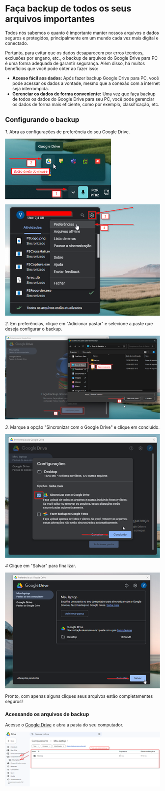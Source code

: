 # Faça backup de todos os seus arquivos importantes

Todos nós sabemos o quanto é importante manter nossos arquivos e dados seguros e protegidos, principalmente em um mundo cada vez mais digital e conectado.

Portanto, para evitar que os dados desaparecem por erros técnicos, exclusões por engano, etc., o backup de arquivos do Google Drive para PC é uma forma adequada de garantir segurança. Além disso, há muitos benefícios que você pode obter ao fazer isso:

- __Acesso fácil aos dados:__ 
Após fazer backup Google Drive para PC, você pode acessar os dados a vontade, mesmo que a conexão com a internet seja interrompida.
- __Gerenciar os dados de forma conveniente:__ 
Uma vez que faça backup de todos os dados do Google Drive para seu PC, você pode gerenciar os dados de forma mais eficiente, como por exemplo, classificação, etc.

## Configurando o backup

*1.* Abra as configurações de preferência do seu Google Drive.

![drive1](/assets/images/drive1.png#center)

![drive2](/assets/images/drive2.png#center)


*2.* Em preferências, clique em "Adicionar pastar" e selecione a paste que deseja configurar o backup.

![drive3](/assets/images/drive3.png#center)


*3.* Marque a opção "Sincronizar com o Google Drive" e clique em concluído.

![drive4](/assets/images/drive4.png#center)


*4* Clique em "Salvar" para finalizar.

![drive5](/assets/images/drive5.png#center)

Pronto, com apenas alguns cliques seus arquivos estão completamentes seguros!


### Acessando os arquivos de backup

Acesse o [Google Drive](https://drive.google.com/) e abra a pasta do seu computador.

![drive6](/assets/images/drive6.png#center)